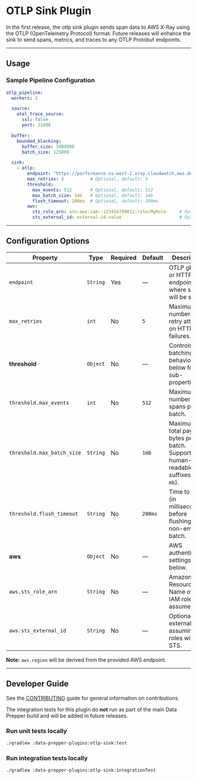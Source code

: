 # OTLP Sink Plugin

In the first release, the otlp sink plugin sends span data to AWS X-Ray using the OTLP (OpenTelemetry Protocol) format.
Future releases will enhance the sink to send spans, metrics, and traces to any OTLP Protobuf endpoints.

---

## Usage

### Sample Pipeline Configuration

```yaml
otlp_pipeline:
  workers: 2

  source:
    otel_trace_source:
      ssl: false
      port: 21890

  buffer:
    bounded_blocking:
      buffer_size: 1000000
      batch_size: 125000

  sink:
    - otlp:
        endpoint: "https://performance.us-west-2.xray.cloudwatch.aws.dev/v1/traces"
        max_retries: 5          # Optional, default: 5
        threshold:
          max_events: 512       # Optional, default: 512
          max_batch_size: 1mb   # Optional, default: 1mb
          flush_timeout: 200ms  # Optional, default: 200ms
        aws:
          sts_role_arn: arn:aws:iam::123456789012:role/MyRole     # Optional STS Role ARN
          sts_external_id: external-id-value                      # Optional external ID for STS
```

---

## Configuration Options

| Property                   | Type     | Required | Default | Description                                                                           |
|----------------------------|----------|----------|---------|---------------------------------------------------------------------------------------|
| `endpoint`                 | `String` | Yes      | —       | OTLP gRPC or HTTP endpoint where spans will be sent.                                  |
| `max_retries`              | `int`    | No       | `5`     | Maximum number of retry attempts on HTTP send failures.                               |
| **threshold**              | `Object` | No       | —       | Controls batching behavior. See below for sub-properties.                             |
| `threshold.max_events`     | `int`    | No       | `512`   | Maximum number of spans per batch.                                                    |
| `threshold.max_batch_size` | `String` | No       | `1mb`   | Maximum total payload bytes per batch. Supports human-readable suffixes (`kb`, `mb`). |
| `threshold.flush_timeout`  | `String` | No       | `200ms` | Time to wait (in milliseconds) before flushing a non-empty batch.                     |
| **aws**                    | `Object` | No       | —       | AWS authentication settings. See below.                                               |
| `aws.sts_role_arn`         | `String` | No       | —       | Amazon Resource Name of the IAM role to assume.                                       |
| `aws.sts_external_id`      | `String` | No       | —       | Optional external ID for assuming IAM roles with STS.                                 |

**Note:** `aws.region` will be derived from the provided AWS endpoint.

---

## Developer Guide

See the [CONTRIBUTING](https://github.com/opensearch-project/data-prepper/blob/main/CONTRIBUTING.md) guide for general information on contributions.

The integration tests for this plugin do **not** run as part of the main Data Prepper build and will be added in future
releases.

### Run unit tests locally

```bash
./gradlew :data-prepper-plugins:otlp-sink:test
```

### Run integration tests locally

```bash
./gradlew :data-prepper-plugins:otlp-sink:integrationTest
```
